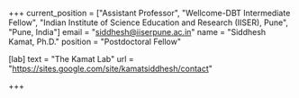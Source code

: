 +++
current_position = ["Assistant Professor", "Wellcome-DBT Intermediate Fellow", "Indian Institute of Science Education and Research (IISER), Pune", "Pune, India"]
email = "siddhesh@iiserpune.ac.in"
name = "Siddhesh Kamat, Ph.D."
position = "Postdoctoral Fellow"

[lab]
  text = "The Kamat Lab"
  url = "https://sites.google.com/site/kamatsiddhesh/contact"

+++

